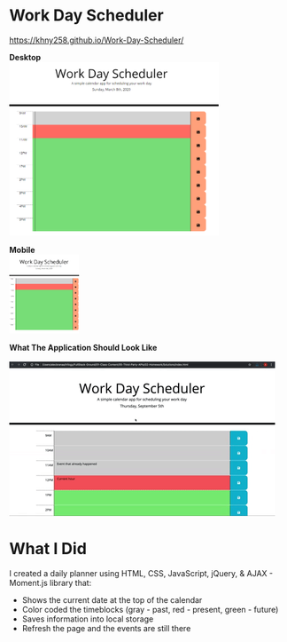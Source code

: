 # Work Day Scheduler

https://khny258.github.io/Work-Day-Scheduler/

<strong>Desktop</strong>
<br>
<img src="assets/desktop.png" width="75%" height="75%">

<strong>Mobile</strong>
<br>
<img src="assets/mobile.png" width="25%" height="25%">
<br>

<strong>What The Application Should Look Like</strong>
<br>
<br>
<img src="assets/wds.gif">
<br>

# What I Did
I created a daily planner using HTML, CSS, JavaScript, jQuery, & AJAX - Moment.js library that:
- Shows the current date at the top of the calendar
- Color coded the timeblocks (gray - past, red - present, green - future)
- Saves information into local storage
- Refresh the page and the events are still there
